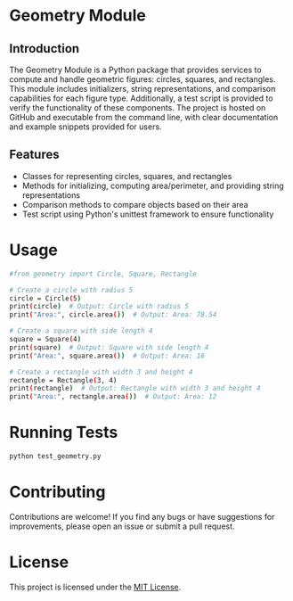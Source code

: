 # Geometry Module

## Introduction
The Geometry Module is a Python package that provides services to compute and handle geometric figures: circles, squares, and rectangles. This module includes initializers, string representations, and comparison capabilities for each figure type. Additionally, a test script is provided to verify the functionality of these components. The project is hosted on GitHub and executable from the command line, with clear documentation and example snippets provided for users.

## Features
- Classes for representing circles, squares, and rectangles
- Methods for initializing, computing area/perimeter, and providing string representations
- Comparison methods to compare objects based on their area
- Test script using Python's unittest framework to ensure functionality

# Usage

```bash 
#from geometry import Circle, Square, Rectangle

# Create a circle with radius 5
circle = Circle(5)
print(circle)  # Output: Circle with radius 5
print("Area:", circle.area())  # Output: Area: 78.54

# Create a square with side length 4
square = Square(4)
print(square)  # Output: Square with side length 4
print("Area:", square.area())  # Output: Area: 16

# Create a rectangle with width 3 and height 4
rectangle = Rectangle(3, 4)
print(rectangle)  # Output: Rectangle with width 3 and height 4
print("Area:", rectangle.area())  # Output: Area: 12 
```
# Running Tests
```bash
python test_geometry.py
```
# Contributing
Contributions are welcome! If you find any bugs or have suggestions for improvements, please open an issue or submit a pull request.

# License
This project is licensed under the [MIT License](LICENSE.md).